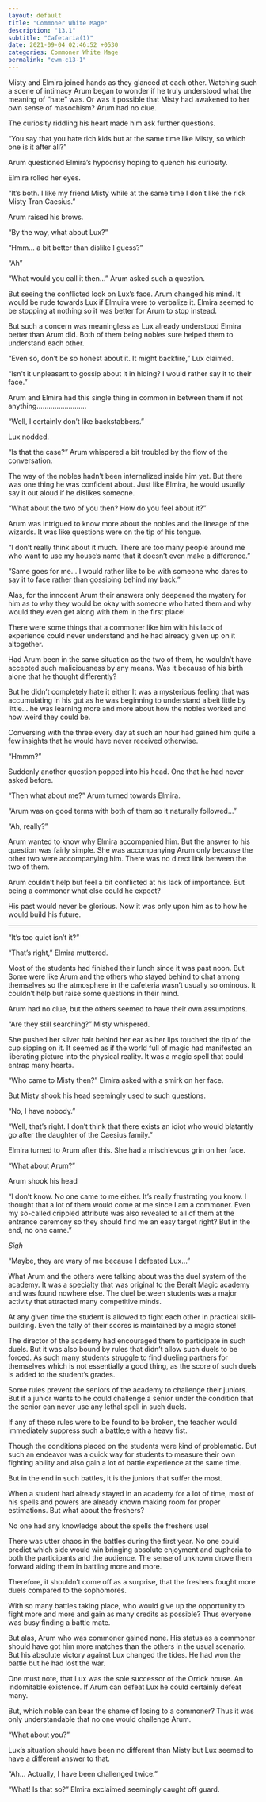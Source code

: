 ```yaml
---
layout: default
title: "Commoner White Mage"
description: "13.1"
subtitle: "Cafetaria(1)"
date: 2021-09-04 02:46:52 +0530
categories: Commoner White Mage
permalink: "cwm-c13-1"
---
```



Misty and Elmira joined hands as they glanced at each other. Watching such a scene of intimacy Arum began to wonder if he truly understood what the meaning of “hate” was. Or was it possible that Misty had awakened to her own sense of masochism? Arum had no clue.

The curiosity riddling his heart made him ask further questions.

“You say that you hate rich kids but at the same time like Misty, so which one is it after all?”

Arum questioned Elmira’s hypocrisy hoping to quench his curiosity.

Elmira rolled her eyes.

“It’s both. I like my friend Misty while at the same time I don’t like the rick Misty Tran Caesius.”

Arum raised his brows.

“By the way, what about Lux?”

“Hmm… a bit better than dislike I guess?”

“Ah”

“What would you call it then…” Arum asked such a question.

But seeing the conflicted look on Lux’s face. Arum changed his mind. It would be rude towards Lux if Elmuira were to verbalize it. Elmira seemed to be stopping at nothing so it was better for Arum to stop instead.

But such a concern was meaningless as Lux already understood Elmira better than Arum did. Both of them being nobles sure helped them to understand each other.

“Even so, don’t be so honest about it. It might backfire,” Lux claimed.

“Isn’t it unpleasant to gossip about it in hiding? I would rather say it to their face.”

Arum and Elmira had this single thing in common in between them if not anything…………………….

“Well, I certainly don’t like backstabbers.”

Lux nodded.

“Is that the case?” Arum whispered a bit troubled by the flow of the conversation.

The way of the nobles hadn’t been internalized inside him yet. But there was one thing he was confident about. Just like Elmira, he would usually say it out aloud if he dislikes someone.

“What about the two of you then? How do you feel about it?”

Arum was intrigued to know more about the nobles and the lineage of the wizards. It was like questions were on the tip of his tongue.

“I don’t really think about it much. There are too many people around me who want to use my house’s name that it doesn’t even make a difference.”

“Same goes for me… I would rather like to be with someone who dares to say it to face rather than gossiping behind my back.”

Alas, for the innocent Arum their answers only deepened the mystery for him as to why they would be okay with someone who hated them and why would they even get along with them in the first place!

There were some things that a commoner like him with his lack of experience could never understand and he had already given up on it altogether.

Had Arum been in the same situation as the two of them, he wouldn’t have accepted such maliciousness by any means. Was it because of his birth alone that he thought differently?

But he didn’t completely hate it either It was a mysterious feeling that was accumulating in his gut as he was beginning to understand albeit little by little… he was learning more and more about how the nobles worked and how weird they could be.

Conversing with the three every day at such an hour had gained him quite a few insights that he would have never received otherwise.

“Hmmm?”

Suddenly another question popped into his head. One that he had never asked before.

“Then what about me?” Arum turned towards Elmira.

“Arum was on good terms with both of them so it naturally followed…”

“Ah, really?”

Arum wanted to know why Elmira accompanied him. But the answer to his question was fairly simple. She was accompanying Arum only because the other two were accompanying him. There was no direct link between the two of them.

Arum couldn’t help but feel a bit conflicted at his lack of importance. But being a commoner what else could he expect?

His past would never be glorious. Now it was only upon him as to how he would build his future.

***

“It’s too quiet isn’t it?”

“That’s right,” Elmira muttered.

Most of the students had finished their lunch since it was past noon. But Some were like Arum and the others who stayed behind to chat among themselves so the atmosphere in the cafeteria wasn’t usually so ominous. It couldn’t help but raise some questions in their mind.

Arum had no clue, but the others seemed to have their own assumptions.

“Are they still searching?” Misty whispered.

She pushed her silver hair behind her ear as her lips touched the tip of the cup sipping on it. It seemed as if the world full of magic had manifested an liberating picture into the physical reality. It was a magic spell that could entrap many hearts.

“Who came to Misty then?” Elmira asked with a smirk on her face.

But Misty shook his head seemingly used to such questions.

“No, I have nobody.”

“Well, that’s right. I don’t think that there exists an idiot who would blatantly go after the daughter of the Caesius family.”

Elmira turned to Arum after this. She had a mischievous grin on her face.

“What about Arum?”

Arum shook his head

“I don’t know. No one came to me either. It’s really frustrating you know. I thought that a lot of them would come at me since I am a commoner. Even my so-called crippled attribute was also revealed to all of them at the entrance ceremony so they should find me an easy target right? But in the end, no one came.”

*Sigh*

“Maybe, they are wary of me because I defeated Lux…”

What Arum and the others were talking about was the duel system of the academy. It was a specialty that was original to the Beralt Magic academy and was found nowhere else. The duel between students was a major activity that attracted many competitive minds.

At any given time the student is allowed to fight each other in practical skill-building. Even the tally of their scores is maintained by a magic stone!

The director of the academy had encouraged them to participate in such duels. But it was also bound by rules that didn’t allow such duels to be forced. As such many students struggle to find dueling partners for themselves which is not essentially a good thing, as the score of such duels is added to the student’s grades.

Some rules prevent the seniors of the academy to challenge their juniors. But if a junior wants to he could challenge a senior under the condition that the senior can never use any lethal spell in such duels.

If any of these rules were to be found to be broken, the teacher would immediately suppress such a battle;e with a heavy fist.

Though the conditions placed on the students were kind of problematic. But such an endeavor was a quick way for students to measure their own fighting ability and also gain a lot of battle experience at the same time.

But in the end in such battles, it is the juniors that suffer the most.

When a student had already stayed in an academy for a lot of time, most of his spells and powers are already known making room for proper estimations. But what about the freshers?

No one had any knowledge about the spells the freshers use!

There was utter chaos in the battles during the first year. No one could predict which side would win bringing absolute enjoyment and euphoria to both the participants and the audience. The sense of unknown drove them forward aiding them in battling more and more.

Therefore, it shouldn’t come off as a surprise, that the freshers fought more duels compared to the sophomores.

With so many battles taking place, who would give up the opportunity to fight more and more and gain as many credits as possible? Thus everyone was busy finding a battle mate.

But alas, Arum who was commoner gained none. His status as a commoner should have got him more matches than the others in the usual scenario. But his absolute victory against Lux changed the tides. He had won the battle but he had lost the war.

One must note, that Lux was the sole successor of the Orrick house. An indomitable existence. If Arum can defeat Lux he could certainly defeat many.

But, which noble can bear the shame of losing to a commoner? Thus it was only understandable that no one would challenge Arum.

“What about you?”

Lux’s situation should have been no different than Misty but Lux seemed to have a different answer to that.

“Ah… Actually, I have been challenged twice.”

“What! Is that so?” Elmira exclaimed seemingly caught off guard.